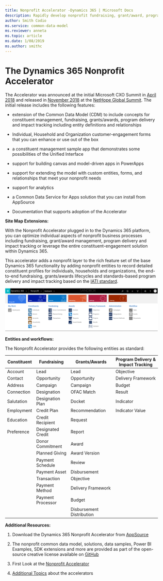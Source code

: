 ```yaml
---
title: Nonprofit Accelerator -Dynamics 365 | Microsoft Docs
description: Rapidly develop nonprofit fundraising, grant/award, program delivery and impact tracking solutions using nonprofit entities in the Dynamics 365 Nonprofit Accelerator. 
author: Smith Codio
ms.service: common-data-model
ms.reviewer: anneta
ms.topic: article
ms.date: 1/08/2019
ms.author: smithc
---
```


# The Dynamics 365 Nonprofit Accelerator

The Accelerator was announced at the initial Microsoft CXO Summit in [April 2018](https:/blogs.microsoft.com/on-the-issues/2018/11/08/new-dynamics-365-nonprofit-accelerator-supports-organizations-with-end-to-end-solutions/)
and released in [November 2018](https:/blogs.microsoft.com/on-the-issues/2018/11/08/new-dynamics-365-nonprofit-accelerator-supports-organizations-with-end-to-end-solutions/)
at the [NetHope Global Summit](https://youtu.be/eV4N0mK0-so?t=2169). The initial release includes the following features:

-   extension of the Common Data Model (CDM) to include concepts for constituent
    management, fundraising, grants/awards, program delivery and impact tracking
    including entity definitions and relationships

-   Individual, Household and Organization customer-engagement forms that you
    can enhance or use out of the box

-   a constituent management sample app that demonstrates some possibilities of
    the Unified Interface

-   support for building canvas and model-driven apps in PowerApps

-   support for extending the model with custom entities, forms, and
    relationships that meet your nonprofit needs

-   support for analytics

-   a Common Data Service for Apps solution that you can install from AppSource

-   Documentation that supports adoption of the Accelerator

**Site Map Extensions:**

With the Nonprofit Accelerator plugged in to the Dynamics 365 platform, you can
optimize individual aspects of nonprofit business processes including
fundraising, grant/award management, program delivery and impact tracking or
leverage the entire constituent-engagement solution within Dynamics 365.

This accelerator adds a nonprofit layer to the rich feature set of the base
Dynamics 365 functionality by adding nonprofit entities to record detailed
constituent profiles for individuals, households and organizations, the
end-to-end fundraising, grants/awards lifecycles and standards-based program
delivery and impact tracking based on the [IATI
standard](https://iatistandard.org/en/).

![](media/NFP-SitemapV1.png)

**Entities and workflows:**

The Nonprofit Accelerator provides the following entities as standard:

| **Constituent**  | **Fundraising**   | **Grants/Awards**         | **Program Delivery & Impact Tracking** |
|------------------|-------------------|---------------------------|----------------------------------------|
| Account          | Lead              | Lead                      | Objective                              |
| Contact          | Opportunity       | Opportunity               | Delivery Framework                     |
| Address          | Campaign          | Campaign                  | Budget                                 |
| Connection       | Designation       | OFAC Match                | Result                                 |
| Salutation       | Designation Plan  | Docket                    | Indicator                              |
| Employment       | Credit Plan       | Recommendation            | Indicator Value                        |
| Education        | Credit Recipient  | Request                   |                                        |
| Preference       | Designated Credit | Report                    |                                        |
|                  | Donor Commitment  | Award                     |                                        |
|                  | Planned Giving    | Award Version             |                                        |
|                  | Payment Schedule  | Review                    |                                        |
|                  | Payment Asset     | Disbursement              |                                        |
|                  | Transaction       | Objective                 |                                        |
|                  | Payment Method    | Delivery Framework        |                                        |
|                  | Payment Processor | Budget                    |                                        |
|                  |                   | Disbursement Distribution |                                        |

**Additional Resources:**

1.  Download the Dynamics 365 Nonprofit Accelerator from
    [AppSource](https://appsource.microsoft.com/en-us/product/dynamics-365/msnfp.msftnonprofitcommondatamodel?src=office&tab=Overview)

2.  The nonprofit common data model, solutions, data samples, Power BI Examples,
    SDK extensions and more are provided as part of the open-source creative
    license available on
    [GitHub](https://github.com/Microsoft/Dynamics-365-Industry-Accelerators/tree/master/nfp)

3.  First Look at the [Nonprofit
    Accelerator](https://community.dynamics.com/365/b/dynamics365isvsuccess/archive/2018/11/08/a-first-look-at-the-dynamics-365-nonprofit-accelerator)

4.  [Additional
    Topics](https://community.dynamics.com/365/b/dynamics365isvsuccess/archive/2018/08/01/dynamics-365-brings-industry-focus-through-the-microsoft-power-platform-and-solution-accelerators)
    about the accelerators
